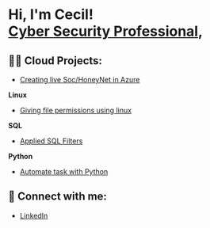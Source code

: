 <h1>Hi, I'm Cecil! <br/><a href="https://www.linkedin.com/in/cecil-brooks-24a390252">Cyber Security Professional</a>,                     
                  
  
  
  
  
  <h2>👨‍💻 Cloud Projects:</h2>

  
  - [Creating live Soc/HoneyNet in Azure ](https://github.com/01Cecil/Soc-Honeynet)
  
 
 <b>Linux</b>
 
- [Giving file permissions using linux](https://github.com/01Cecil/Linux-file-permissions)


 <b>SQL</b>

- [Applied SQL Filters ](https://github.com/01Cecil/SQL-Filters)


<b>Python</b>

- [Automate task with Python](https://github.com/01Cecil/Automate-Task-Python)

<h2> 🤳 Connect with me:</h2>


- [LinkedIn](https://www.linkedin.com/in/cecil-brooks-24a390252/)

